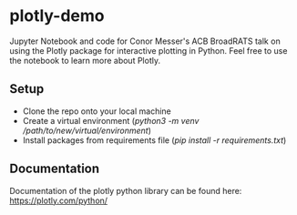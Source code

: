 # plotly-demo

Jupyter Notebook and code for Conor Messer's ACB BroadRATS talk on using the Plotly package for interactive plotting in Python. Feel free to use the notebook to learn more about Plotly.

## Setup

- Clone the repo onto your local machine
- Create a virtual environment (*python3 -m venv /path/to/new/virtual/environment*)
- Install packages from requirements file (*pip install -r requirements.txt*)

## Documentation

Documentation of the plotly python library can be found here: https://plotly.com/python/
